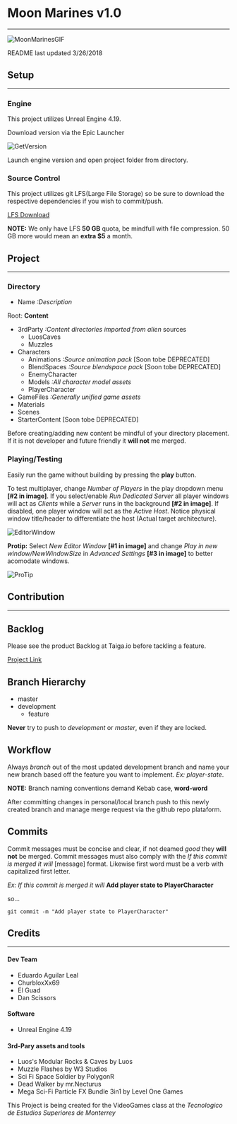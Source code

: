 # Moon Marines v1.0
---

![MoonMarinesGIF](https://i.imgur.com/MSkuSVY.gif)

README last updated 3/26/2018

## Setup
---

### Engine

This project utilizes Unreal Engine 4.19.

Download version via the Epic Launcher

![GetVersion](https://i.imgur.com/F84xryp.png)

Launch engine version and open project folder from directory.

### Source Control

This project utilizes git LFS(Large File Storage) so be sure to download the respective dependencies if you wish to commit/push.

[LFS Download](https://git-lfs.github.com/)

**NOTE:** We only have LFS **50 GB** quota, be mindfull with file compression. 50 GB more would mean an
**extra $5** a month.

## Project
---

### Directory

* Name *:Description*

Root: **Content**


* 3rdParty *:Content directories imported from alien* sources
  * LuosCaves
  * Muzzles
* Characters
  * Animations *:Source animation pack* [Soon tobe DEPRECATED]
  * BlendSpaces *:Source blendspace pack* [Soon tobe DEPRECATED]
  * EnemyCharacter
  * Models *:All character model assets*
  * PlayerCharacter
* GameFiles *:Generally unified game assets*
* Materials
* Scenes
* StarterContent [Soon tobe DEPRECATED]

Before creating/adding new content be mindful of your directory placement. If it is not developer and future friendly it **will not** me merged.

### Playing/Testing

Easily run the game without building by pressing the **play** button.

To test multiplayer, change *Number of Players* in the play dropdown menu **[#2 in image]**. If you select/enable *Run Dedicated Server* all player windows will act as *Clients* while a *Server* runs in the background **[#2 in image]**. If disabled, one player window will act as the *Active Host*. Notice physical window title/header to differentiate the host (Actual target architecture).

![EditorWindow](https://i.imgur.com/wHSKDcb.jpg)

**Protip:** Select *New Editor Window* **[#1 in image]** and change *Play in new window/NewWindowSize* in *Advanced Settings* **[#3 in image]** to better acomodate windows.

![ProTip](https://i.imgur.com/LVWODAI.png)

## Contribution
---

## Backlog

Please see the product Backlog at Taiga.io before tackling a feature.

[Project Link](https://tree.taiga.io/project/eduaguilar96-moonmarines/)

## Branch Hierarchy

* master
* development
  * feature

**Never** try to push to *development* or *master*, even if they are locked.

## Workflow

Always *branch* out of the most updated development branch and name your new branch based off the feature you want to implement. *Ex: player-state*.

**NOTE:** Branch naming conventions demand Kebab case, **word-word**

After committing changes in personal/local branch push to this newly created branch and manage merge request via the github repo plataform.

## Commits

Commit messages must be concise and clear, if not deamed *good* they **will not** be merged. Commit messages must also comply with the *If this commit is merged it will* [message] format. Likewise first word must be a verb with capitalized first letter.

*Ex: If this commit is merged it will* **Add player state to PlayerCharacter**

so...

`git commit -m "Add player state to PlayerCharacter"`

## Credits
---

#### Dev Team
- Eduardo Aguilar Leal
- ChurbloxXx69
- El Guad
- Dan Scissors

#### Software
- Unreal Engine 4.19

#### 3rd-Pary assets and tools
- Luos's Modular Rocks & Caves by Luos
- Muzzle Flashes by W3 Studios
- Sci Fi Space Soldier by PolygonR
- Dead Walker by mr.Necturus
- Mega Sci-Fi Particle FX Bundle 3in1 by Level One Games

This Project is being created for the VideoGames class at the *Tecnologico de Estudios Superiores de Monterrey*
